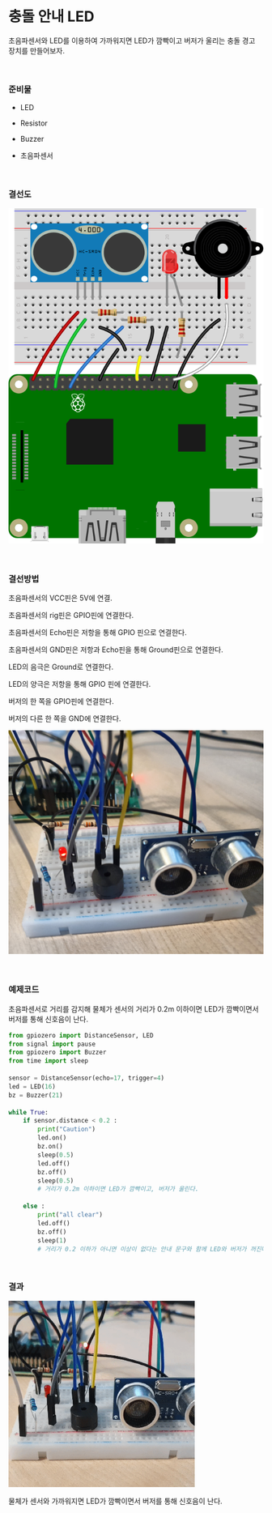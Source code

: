 # 충돌 안내 LED

초음파센서와 LED를 이용하여 가까워지면 LED가 깜빡이고 버저가 울리는 충돌 경고 장치를 만들어보자. 

<br>

### 준비물

+ LED

+ Resistor

+ Buzzer 

+ 초음파센서

<br>

### 결선도

![distanceledbuzzer_bb](Image/distanceledbuzzer_bb.svg)

<br>

### 결선방법

초음파센서의 VCC핀은 5V에 연결. 

초음파센서의 rig핀은 GPIO핀에 연결한다. 

초음파센서의 Echo핀은 저항을 통해 GPIO 핀으로 연결한다. 

초음파센서의 GND핀은 저항과 Echo핀을 통해 Ground핀으로 연결한다. 

LED의 음극은 Ground로 연결한다. 

LED의 양극은 저항을 통해 GPIO 핀에 연결한다.

버저의 한 쪽을 GPIO핀에 연결한다. 

버저의 다른 한 쪽을 GND에 연결한다. 

![distancebzled1](Image/distancebzled1.jpg)

<br>

### 예제코드

초음파센서로 거리를 감지해 물체가 센서의 거리가 0.2m 이하이면 LED가 깜빡이면서 버저를 통해 신호음이 난다. 

```python
from gpiozero import DistanceSensor, LED
from signal import pause
from gpiozero import Buzzer
from time import sleep

sensor = DistanceSensor(echo=17, trigger=4)
led = LED(16)
bz = Buzzer(21)

while True: 
    if sensor.distance < 0.2 :
        print("Caution")
        led.on()
        bz.on()
        sleep(0.5)
        led.off()
        bz.off()
        sleep(0.5)
        # 거리가 0.2m 이하이면 LED가 깜빡이고, 버저가 울린다. 

    else :
        print("all clear")
        led.off()
        bz.off()
        sleep(1)
        # 거리가 0.2 이하가 아니면 이상이 없다는 안내 문구와 함께 LED와 버저가 꺼진다. 
```

<br>

### 결과

![distancebzled2](Image/distancebzled2.gif)

물체가 센서와 가까워지면 LED가 깜빡이면서 버저를 통해 신호음이 난다. 
